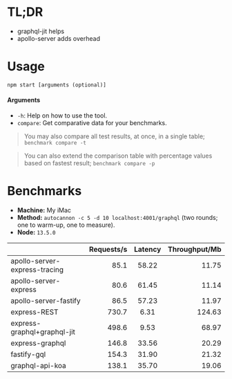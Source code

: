 # TL;DR

- graphql-jit helps
- apollo-server adds overhead

# Usage

```
npm start [arguments (optional)]
```

#### Arguments

- `-h`: Help on how to use the tool.
- `compare`: Get comparative data for your benchmarks.

> You may also compare all test results, at once, in a single table; `benchmark compare -t`

> You can also extend the comparison table with percentage values based on fastest result; `benchmark compare -p`

# Benchmarks

- **Machine:** My iMac
- **Method:** `autocannon -c 5 -d 10 localhost:4001/graphql` (two rounds; one to warm-up, one to measure).
- **Node:** `13.5.0`

|                               | Requests/s | Latency | Throughput/Mb |
| :---------------------------- | ---------: | :-----: | ------------: |
| apollo-server-express-tracing |       85.1 |  58.22  |         11.75 |
| apollo-server-express         |       80.6 |  61.45  |         11.14 |
| apollo-server-fastify         |       86.5 |  57.23  |         11.97 |
| express-REST                  |      730.7 |  6.31   |        124.63 |
| express-graphql+graphql-jit   |      498.6 |  9.53   |         68.97 |
| express-graphql               |      146.8 |  33.56  |         20.29 |
| fastify-gql                   |      154.3 |  31.90  |         21.32 |
| graphql-api-koa               |      138.1 |  35.70  |         19.06 |
